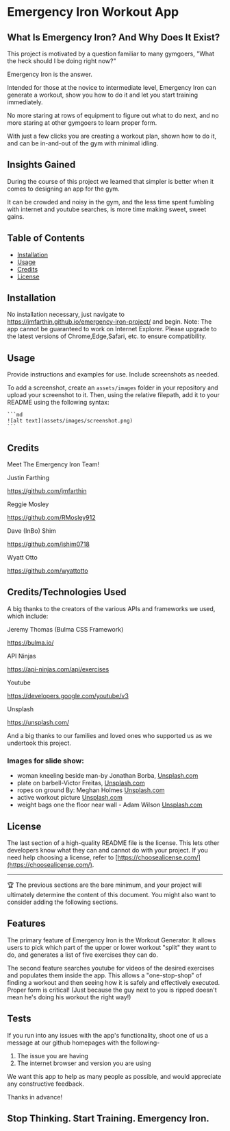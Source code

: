 # Emergency Iron Workout App

## What Is Emergency Iron? And Why Does It Exist?

This project is motivated by a question familiar to many gymgoers, "What the heck should I be doing right now?"

Emergency Iron is the answer. 

Intended for those at the novice to intermediate level, Emergency Iron can generate a workout, show you how to do it and 
let you start training immediately. 

No more staring at rows of equipment to figure out what to do next, and no more staring at other gymgoers to learn proper form.

With just a few clicks you are creating a workout plan, shown how to do it, and can be in-and-out of the gym with minimal idling.

## Insights Gained

During the course of this project we learned that simpler is better when it comes to designing an app for the gym.

It can be crowded and noisy in the gym, and the less time spent fumbling with internet and youtube searches, is more time making sweet, sweet gains.

## Table of Contents

- [Installation](#installation)
- [Usage](#usage)
- [Credits](#credits)
- [License](#license)

## Installation

No installation necessary, just navigate to https://jmfarthin.github.io/emergency-iron-project/ and begin.
Note: The app cannot be guaranteed to work on Internet Explorer. 
Please upgrade to the latest versions of Chrome,Edge,Safari, etc. to ensure compatibility.
## Usage

Provide instructions and examples for use. Include screenshots as needed.

To add a screenshot, create an `assets/images` folder in your repository and upload your screenshot to it. Then, using the relative filepath, add it to your README using the following syntax:

    ```md
    ![alt text](assets/images/screenshot.png)
    ```

## Credits

Meet The Emergency Iron Team!

Justin Farthing

https://github.com/jmfarthin

Reggie Mosley

https://github.com/RMosley912

Dave (InBo) Shim

https://github.com/ishim0718

Wyatt Otto

https://github.com/wyattotto


## Credits/Technologies Used

A big thanks to the creators of the various APIs and frameworks we used, which include:

Jeremy Thomas (Bulma CSS Framework)

https://bulma.io/

API Ninjas

https://api-ninjas.com/api/exercises

Youtube

https://developers.google.com/youtube/v3

Unsplash

https://unsplash.com/


And a big thanks to our families and loved ones who supported us as we undertook this project.

### Images for slide show:

- woman kneeling beside man-by Jonathan Borba, [Unsplash.com](https://unsplash.com/photos)
- plate on barbell-Victor Freitas, [Unsplash.com](https://unsplash.com/photos)
- ropes on ground By: Meghan Holmes [Unsplash.com](https://unsplash.com/photos/buWcS7G1_28)
- active workout picture [Unsplash.com](https://unsplash.com/photos/vOZP2LojrHI)
- weight bags one the floor near wall - Adam Wilson [Unsplash.com](https://unsplash.com/photos/gNzqerPFtWs)


## License

The last section of a high-quality README file is the license. This lets other developers know what they can and cannot do with your project. If you need help choosing a license, refer to [https://choosealicense.com/](https://choosealicense.com/).

---

🏆 The previous sections are the bare minimum, and your project will ultimately determine the content of this document. You might also want to consider adding the following sections.


## Features

The primary feature of Emergency Iron is the Workout Generator. It allows users to pick which part of the upper or lower workout "split" they want to do, and generates a list of five exercises they can do.

The second feature searches youtube for videos of the desired exercises and populates them inside the app. This allows a "one-stop-shop" of finding a workout and then seeing how it is safely and effectively executed. Proper form is critical! (Just because the guy next to you is ripped doesn't mean he's doing his workout the right way!)


## Tests

If you run into any issues with the app's functionality, shoot one of us a message at our github homepages with the following-

1. The issue you are having
2. The internet browser and version you are using

We want this app to help as many people as possible, and would appreciate any constructive feedback.

Thanks in advance!




## Stop Thinking. Start Training. Emergency Iron.
